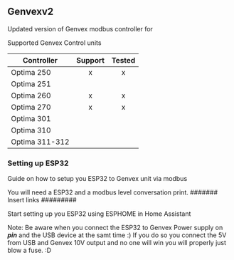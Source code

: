 ## Genvexv2

Updated version of Genvex modbus controller for 

Supported Genvex Control units

|Controller     | Support   | Tested |
|---------------|:---------:|:------:|
|Optima 250     | x         | x      |
|Optima 251     |           |        |
|Optima 260     | x         | x      |
|Optima 270     | x         | x      |
|Optima 301     |           |        |
|Optima 310     |           |        |
|Optima 311-312 |           |        |


### Setting up ESP32
Guide on how to setup you ESP32 to Genvex unit via modbus

You will need a ESP32 and a modbus level conversation print.
####### Insert links #########

Start setting up you ESP32 using ESPHOME in Home Assistant

Note: Be aware when you connect the ESP32 to Genvex Power supply on <b><i>pin</i></b> and the USB device at the samt time :) 
If you do so you connect the 5V from USB and Genvex 10V output and no one will win you will properly just blow a fuse. :D 